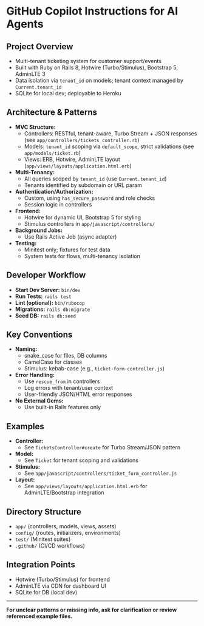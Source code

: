 # GitHub Copilot Instructions for AI Agents

## Project Overview
- Multi-tenant ticketing system for customer support/events
- Built with Ruby on Rails 8, Hotwire (Turbo/Stimulus), Bootstrap 5, AdminLTE 3
- Data isolation via `tenant_id` on models; tenant context managed by `Current.tenant_id`
- SQLite for local dev; deployable to Heroku

## Architecture & Patterns
- **MVC Structure:**
  - Controllers: RESTful, tenant-aware, Turbo Stream + JSON responses (see `app/controllers/tickets_controller.rb`)
  - Models: `tenant_id` scoping via `default_scope`, strict validations (see `app/models/ticket.rb`)
  - Views: ERB, Hotwire, AdminLTE layout (`app/views/layouts/application.html.erb`)
- **Multi-Tenancy:**
  - All queries scoped by `tenant_id` (use `Current.tenant_id`)
  - Tenants identified by subdomain or URL param
- **Authentication/Authorization:**
  - Custom, using `has_secure_password` and role checks
  - Session logic in controllers
- **Frontend:**
  - Hotwire for dynamic UI, Bootstrap 5 for styling
  - Stimulus controllers in `app/javascript/controllers/`
- **Background Jobs:**
  - Use Rails Active Job (async adapter)
- **Testing:**
  - Minitest only; fixtures for test data
  - System tests for flows, multi-tenancy isolation

## Developer Workflow
- **Start Dev Server:** `bin/dev`
- **Run Tests:** `rails test`
- **Lint (optional):** `bin/rubocop`
- **Migrations:** `rails db:migrate`
- **Seed DB:** `rails db:seed`

## Key Conventions
- **Naming:**
  - snake_case for files, DB columns
  - CamelCase for classes
  - Stimulus: kebab-case (e.g., `ticket-form-controller.js`)
- **Error Handling:**
  - Use `rescue_from` in controllers
  - Log errors with tenant/user context
  - User-friendly JSON/HTML error responses
- **No External Gems:**
  - Use built-in Rails features only

## Examples
- **Controller:**
  - See `TicketsController#create` for Turbo Stream/JSON pattern
- **Model:**
  - See `Ticket` for tenant scoping and validations
- **Stimulus:**
  - See `app/javascript/controllers/ticket_form_controller.js`
- **Layout:**
  - See `app/views/layouts/application.html.erb` for AdminLTE/Bootstrap integration

## Directory Structure
- `app/` (controllers, models, views, assets)
- `config/` (routes, initializers, environments)
- `test/` (Minitest suites)
- `.github/` (CI/CD workflows)

## Integration Points
- Hotwire (Turbo/Stimulus) for frontend
- AdminLTE via CDN for dashboard UI
- SQLite for DB (local dev)

---
**For unclear patterns or missing info, ask for clarification or review referenced example files.**

